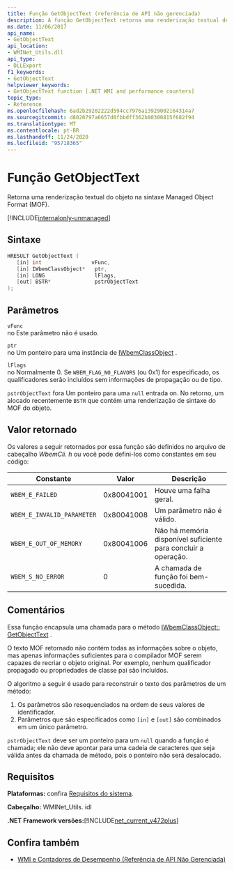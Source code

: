 ```yaml
---
title: Função GetObjectText (referência de API não gerenciada)
description: A função GetObjectText retorna uma renderização textual de um objeto na sintaxe do MOF.
ms.date: 11/06/2017
api_name:
- GetObjectText
api_location:
- WMINet_Utils.dll
api_type:
- DLLExport
f1_keywords:
- GetObjectText
helpviewer_keywords:
- GetObjectText function [.NET WMI and performance counters]
topic_type:
- Reference
ms.openlocfilehash: 6ad2b29202222d594cc7976a13929002164314a7
ms.sourcegitcommit: d8020797a6657d0fbbdff362b80300815f682f94
ms.translationtype: MT
ms.contentlocale: pt-BR
ms.lasthandoff: 11/24/2020
ms.locfileid: "95718365"
---
```

# <a name="getobjecttext-function"></a>Função GetObjectText

Retorna uma renderização textual do objeto na sintaxe Managed Object Format (MOF).

[!INCLUDE[internalonly-unmanaged](../../../../includes/internalonly-unmanaged.md)]

## <a name="syntax"></a>Sintaxe  
  
```cpp  
HRESULT GetObjectText (
   [in] int                vFunc,
   [in] IWbemClassObject*   ptr,
   [in] LONG                lFlags,
   [out] BSTR*              pstrObjectText
);
```  

## <a name="parameters"></a>Parâmetros

`vFunc`  
no Este parâmetro não é usado.

`ptr`  
no Um ponteiro para uma instância de [IWbemClassObject](/windows/desktop/api/wbemcli/nn-wbemcli-iwbemclassobject) .

`lFlags`  
no Normalmente 0. Se `WBEM_FLAG_NO_FLAVORS` (ou 0x1) for especificado, os qualificadores serão incluídos sem informações de propagação ou de tipo.

`pstrObjectText` fora Um ponteiro para uma `null` entrada on. No retorno, um alocado recentemente `BSTR` que contém uma renderização de sintaxe do MOF do objeto.  

## <a name="return-value"></a>Valor retornado

Os valores a seguir retornados por essa função são definidos no arquivo de cabeçalho *WbemCli. h* ou você pode defini-los como constantes em seu código:

|Constante  |Valor  |Descrição  |
|---------|---------|---------|
|`WBEM_E_FAILED` | 0x80041001 | Houve uma falha geral. |
|`WBEM_E_INVALID_PARAMETER` | 0x80041008 | Um parâmetro não é válido. |
|`WBEM_E_OUT_OF_MEMORY` | 0x80041006 | Não há memória disponível suficiente para concluir a operação. |
|`WBEM_S_NO_ERROR` | 0 | A chamada de função foi bem-sucedida.  |
  
## <a name="remarks"></a>Comentários

Essa função encapsula uma chamada para o método [IWbemClassObject:: GetObjectText](/windows/desktop/api/wbemcli/nf-wbemcli-iwbemclassobject-getobjecttext) .

O texto MOF retornado não contém todas as informações sobre o objeto, mas apenas informações suficientes para o compilador MOF serem capazes de recriar o objeto original. Por exemplo, nenhum qualificador propagado ou propriedades de classe pai são incluídos.

O algoritmo a seguir é usado para reconstruir o texto dos parâmetros de um método:

1. Os parâmetros são resequenciados na ordem de seus valores de identificador.
1. Parâmetros que são especificados como `[in]` e `[out]` são combinados em um único parâmetro.

`pstrObjectText` deve ser um ponteiro para um `null` quando a função é chamada; ele não deve apontar para uma cadeia de caracteres que seja válida antes da chamada de método, pois o ponteiro não será desalocado.

## <a name="requirements"></a>Requisitos  

**Plataformas:** confira [Requisitos do sistema](../../get-started/system-requirements.md).  
  
 **Cabeçalho:** WMINet_Utils. idl  
  
 **.NET Framework versões:**[!INCLUDE[net_current_v472plus](../../../../includes/net-current-v472plus.md)]  
  
## <a name="see-also"></a>Confira também

- [WMI e Contadores de Desempenho (Referência de API Não Gerenciada)](index.md)
